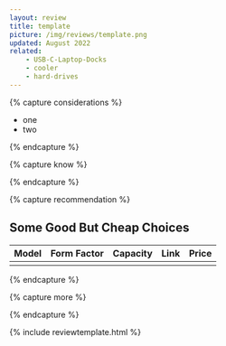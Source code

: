 ```yaml
---
layout: review
title: template
picture: /img/reviews/template.png
updated: August 2022
related:
    - USB-C-Laptop-Docks
    - cooler
    - hard-drives
---
```


{% capture considerations %}

- one
- two

{% endcapture %}

{% capture know %}



{% endcapture %}

{% capture recommendation %}

## Some Good But Cheap Choices
| Model | Form Factor | Capacity | Link | Price |
|---|---|---|---|---|
|  |  |  |  |  |

{% endcapture %}

{% capture more %}


{% endcapture %}

{% include reviewtemplate.html %}